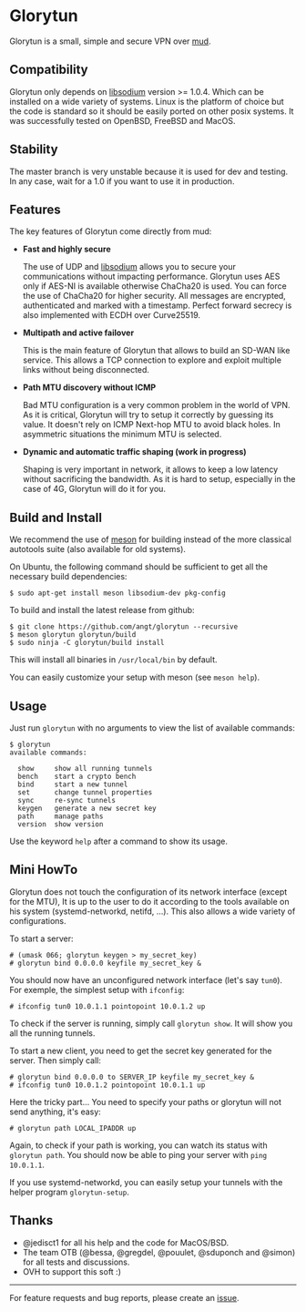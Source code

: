 # Glorytun

Glorytun is a small, simple and secure VPN over [mud](https://github.com/angt/mud).

## Compatibility

Glorytun only depends on [libsodium](https://github.com/jedisct1/libsodium) version >= 1.0.4.
Which can be installed on a wide variety of systems.
Linux is the platform of choice but the code is standard so it should be easily ported on other posix systems.
It was successfully tested on OpenBSD, FreeBSD and MacOS.

## Stability

The master branch is very unstable because it is used for dev and testing.
In any case, wait for a 1.0 if you want to use it in production.

## Features

The key features of Glorytun come directly from mud:

 * **Fast and highly secure**

   The use of UDP and [libsodium](https://github.com/jedisct1/libsodium) allows you to secure
   your communications without impacting performance.
   Glorytun uses AES only if AES-NI is available otherwise ChaCha20 is used.
   You can force the use of ChaCha20 for higher security.
   All messages are encrypted, authenticated and marked with a timestamp.
   Perfect forward secrecy is also implemented with ECDH over Curve25519.

 * **Multipath and active failover**

   This is the main feature of Glorytun that allows to build an SD-WAN like service.
   This allows a TCP connection to explore and exploit multiple links without being disconnected.

 * **Path MTU discovery without ICMP**

   Bad MTU configuration is a very common problem in the world of VPN.
   As it is critical, Glorytun will try to setup it correctly by guessing its value.
   It doesn't rely on ICMP Next-hop MTU to avoid black holes.
   In asymmetric situations the minimum MTU is selected.

 * **Dynamic and automatic traffic shaping (work in progress)**

   Shaping is very important in network, it allows to keep a low latency without sacrificing the bandwidth.
   As it is hard to setup, especially in the case of 4G, Glorytun will do it for you.

## Build and Install

We recommend the use of [meson](http://mesonbuild.com) for building instead of
the more classical autotools suite (also available for old systems).

On Ubuntu, the following command should be sufficient to get all the necessary build dependencies:

    $ sudo apt-get install meson libsodium-dev pkg-config

To build and install the latest release from github:

    $ git clone https://github.com/angt/glorytun --recursive
    $ meson glorytun glorytun/build
    $ sudo ninja -C glorytun/build install

This will install all binaries in `/usr/local/bin` by default.

You can easily customize your setup with meson (see `meson help`).

## Usage

Just run `glorytun` with no arguments to view the list of available commands:

```
$ glorytun
available commands:

  show     show all running tunnels
  bench    start a crypto bench
  bind     start a new tunnel
  set      change tunnel properties
  sync     re-sync tunnels
  keygen   generate a new secret key
  path     manage paths
  version  show version

```

Use the keyword `help` after a command to show its usage.

## Mini HowTo

Glorytun does not touch the configuration of its network interface (except for the MTU),
It is up to the user to do it according to the tools available
on his system (systemd-networkd, netifd, ...).
This also allows a wide variety of configurations.

To start a server:

    # (umask 066; glorytun keygen > my_secret_key)
    # glorytun bind 0.0.0.0 keyfile my_secret_key &

You should now have an unconfigured network interface (let's say `tun0`).
For exemple, the simplest setup with `ifconfig`:

    # ifconfig tun0 10.0.1.1 pointopoint 10.0.1.2 up

To check if the server is running, simply call `glorytun show`.
It will show you all the running tunnels.

To start a new client, you need to get the secret key generated for the server.
Then simply call:

    # glorytun bind 0.0.0.0 to SERVER_IP keyfile my_secret_key &
    # ifconfig tun0 10.0.1.2 pointopoint 10.0.1.1 up

Here the tricky part... You need to specify your paths or glorytun will not send anything, it's easy:

    # glorytun path LOCAL_IPADDR up

Again, to check if your path is working, you can watch its status with `glorytun path`.
You should now be able to ping your server with `ping 10.0.1.1`.

If you use systemd-networkd, you can easily setup your tunnels with the helper program `glorytun-setup`.

## Thanks

 * @jedisct1 for all his help and the code for MacOS/BSD.
 * The team OTB (@bessa, @gregdel, @pouulet, @sduponch and @simon) for all tests and discussions.
 * OVH to support this soft :)

---

For feature requests and bug reports, please create an [issue](https://github.com/angt/glorytun/issues).
